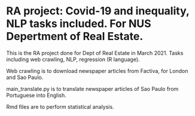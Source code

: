 # RA project: Covid-19 and inequality, NLP tasks included. For NUS Depertment of Real Estate.

This is the RA project done for Dept of Real Estate in March 2021. Tasks including web crawling, NLP, regression (R language).

Web crawling is to download newspaper articles from Factiva, for London and Sao Paulo.

main_translate.py is to translate newspaper articles of Sao Paulo from Portuguese into English.

Rmd files are to perform statistical analysis.
